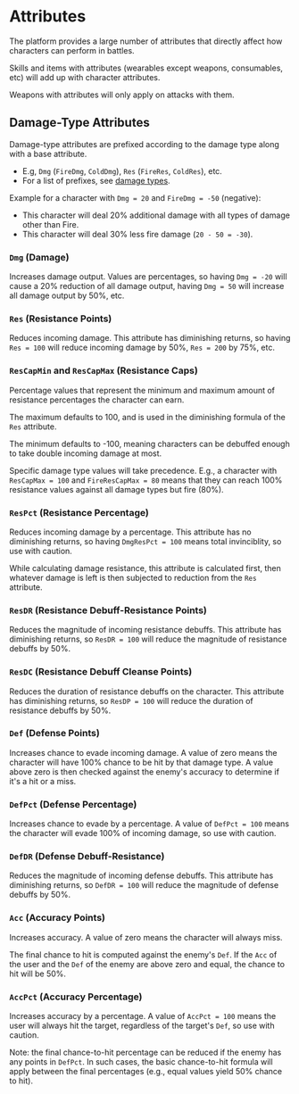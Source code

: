 # Attributes

The platform provides a large number of attributes that directly affect how characters can perform in battles.

Skills and items with attributes (wearables except weapons, consumables, etc) will add up with character attributes.

Weapons with attributes will only apply on attacks with them.

## Damage-Type Attributes

Damage-type attributes are prefixed according to the damage type along with a base attribute.
* E.g, `Dmg` (`FireDmg`, `ColdDmg`), `Res` (`FireRes`, `ColdRes`), etc.
* For a list of prefixes, see [damage types](./damage-types.md).

Example for a character with `Dmg = 20` and `FireDmg = -50` (negative):
* This character will deal 20% additional damage with all types of damage other than Fire.
* This character will deal 30% less fire damage (`20 - 50 = -30`).

### `Dmg` (Damage)

Increases damage output. Values are percentages, so having `Dmg = -20` will cause a 20% reduction of all damage output, having `Dmg = 50` will increase all damage output by 50%, etc.

### `Res` (Resistance Points)

Reduces incoming damage. This attribute has diminishing returns, so having `Res = 100` will reduce incoming damage by 50%, `Res = 200` by 75%, etc.

### `ResCapMin` and `ResCapMax` (Resistance Caps)

Percentage values that represent the minimum and maximum amount of resistance percentages the character can earn.

The maximum defaults to 100, and is used in the diminishing formula of the `Res` attribute.

The minimum defaults to -100, meaning characters can be debuffed enough to take double incoming damage at most.

Specific damage type values will take precedence. E.g., a character with `ResCapMax = 100` and `FireResCapMax = 80` means that they can reach 100% resistance values against all damage types but fire (80%).

### `ResPct` (Resistance Percentage)

Reduces incoming damage by a percentage. This attribute has no diminishing returns, so having `DmgResPct = 100` means total invinciblity, so use with caution.

While calculating damage resistance, this attribute is calculated first, then whatever damage is left is then subjected to reduction from the `Res` attribute.

### `ResDR` (Resistance Debuff-Resistance Points)

Reduces the magnitude of incoming resistance debuffs. This attribute has diminishing returns, so `ResDR = 100` will reduce the magnitude of resistance debuffs by 50%.

### `ResDC` (Resistance Debuff Cleanse Points)

Reduces the duration of resistance debuffs on the character. This attribute has diminishing returns, so `ResDP = 100` will reduce the duration of resistance debuffs by 50%.

### `Def` (Defense Points)

Increases chance to evade incoming damage. A value of zero means the character will have 100% chance to be hit by that damage type. A value above zero is then checked against the enemy's accuracy to determine if it's a hit or a miss.

### `DefPct` (Defense Percentage)

Increases chance to evade by a percentage. A value of `DefPct = 100` means the character will evade 100% of incoming damage, so use with caution.

### `DefDR` (Defense Debuff-Resistance)

Reduces the magnitude of incoming defense debuffs. This attribute has diminishing returns, so `DefDR = 100` will reduce the magnitude of defense debuffs by 50%.

### `Acc` (Accuracy Points)

Increases accuracy. A value of zero means the character will always miss.

The final chance to hit is computed against the enemy's `Def`. If the `Acc` of the user and the `Def` of the enemy are above zero and equal, the chance to hit will be 50%.

### `AccPct` (Accuracy Percentage)

Increases accuracy by a percentage. A value of `AccPct = 100` means the user will always hit the target, regardless of the target's `Def`, so use with caution.

Note: the final chance-to-hit percentage can be reduced if the enemy has any points in `DefPct`. In such cases, the basic chance-to-hit formula will apply between the final percentages (e.g., equal values yield 50% chance to hit).
